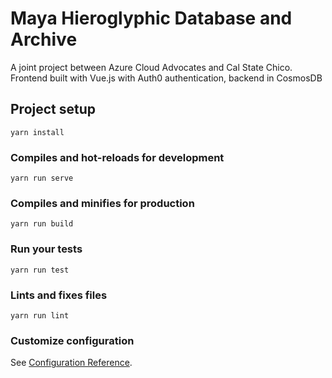 # Maya Hieroglyphic Database and Archive

A joint project between Azure Cloud Advocates and Cal State Chico. Frontend built with Vue.js with Auth0 authentication, backend in CosmosDB

## Project setup

```
yarn install
```

### Compiles and hot-reloads for development

```
yarn run serve
```

### Compiles and minifies for production

```
yarn run build
```

### Run your tests

```
yarn run test
```

### Lints and fixes files

```
yarn run lint
```

### Customize configuration

See [Configuration Reference](https://cli.vuejs.org/config/).
